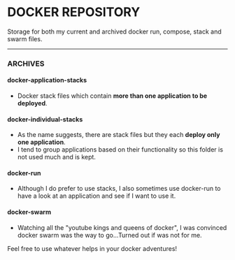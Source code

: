 # DOCKER REPOSITORY

Storage for both my current and archived docker run, compose, stack and swarm files.

---

### ARCHIVES

#### docker-application-stacks

- Docker stack files which contain **more than one application to be deployed**.

#### docker-individual-stacks

- As the name suggests, there are stack files but they each **deploy only one application**.
- I tend to group applications based on their functionality so this folder is not used much and is kept.

#### docker-run

- Although I do prefer to use stacks, I also sometimes use docker-run to have a look at an application and see if I want to use it.

#### docker-swarm

- Watching all the "youtube kings and queens of docker", I was convinced docker swarm was the way to go...Turned out if was not for me.

Feel free to use whatever helps in your docker adventures!
